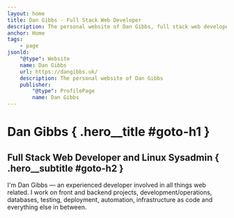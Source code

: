 ```yaml
---
layout: home
title: Dan Gibbs - Full Stack Web Developer
description: The personal website of Dan Gibbs, full stack web developer.
anchor: Home
tags:
    - page
jsonld:
    "@type": Website
    name: Dan Gibbs
    url: https://dangibbs.uk/
    description: The personal website of Dan Gibbs
    publisher:
        "@type": ProfilePage
        name: Dan Gibbs
---
```


# Dan Gibbs { .hero__title #goto-h1 }

## Full Stack Web Developer and Linux Sysadmin { .hero__subtitle #goto-h2 }

I'm Dan Gibbs &mdash; an experienced developer involved in all things web related. I 
work on front and backend projects, development/operations,
databases, testing, deployment, automation, infrastructure as code and 
everything else in between.
